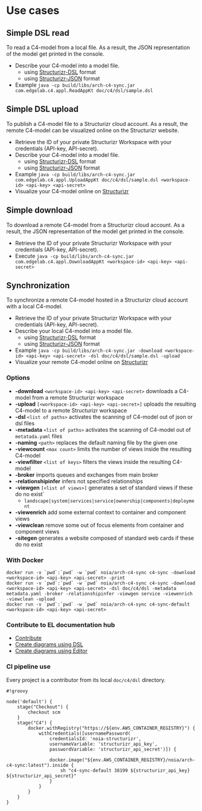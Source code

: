 # Use cases

## Simple DSL read

To read a C4-model from a local file. As a result, the JSON representation of the model get printed in the console.

- Describe your C4-model into a model file.
    - using [Structurizr-DSL](https://github.com/structurizr/dsl/blob/master/docs/language-reference.md) format
    - using [Structurizr-JSON](https://structurizr.com/json) format
- Example `java -cp build/libs/arch-c4-sync.jar com.edgelab.c4.appl.ReadAppKt doc/c4/dsl/sample.dsl`

## Simple DSL upload

To publish a C4-model file to a Structurizr cloud account. As a result, the remote C4-model can be visualized online on the Structurizr website.

- Retrieve the ID of your private Structurizr Workspace with your credentials (API-key, API-secret).
- Describe your C4-model into a model file.
    - using [Structurizr-DSL](https://github.com/structurizr/dsl/blob/master/docs/language-reference.md) format
    - using [Structurizr-JSON](https://structurizr.com/json) format
- Example `java -cp build/libs/arch-c4-sync.jar com.edgelab.c4.appl.UploadAppKt doc/c4/dsl/sample.dsl <workspace-id> <api-key> <api-secret>`
- Visualize your C4-model online on [Structurizr](https://www.structurizr.com/workspace/<workspace-id>)

## Simple download

To download a remote C4-model from a Structurizr cloud account. As a result, the JSON representation of the model get printed in the console.

- Retrieve the ID of your private Structurizr Workspace with your credentials (API-key, API-secret).
- Execute `java -cp build/libs/arch-c4-sync.jar com.edgelab.c4.appl.DownloadAppKt <workspace-id> <api-key> <api-secret>`

## Synchronization

To synchronize a remote C4-model hosted in a Structurizr cloud account with a local C4-model.

- Retrieve the ID of your private Structurizr Workspace with your credentials (API-key, API-secret).
- Describe your local C4-model into a model file.
    - using [Structurizr-DSL](https://github.com/structurizr/dsl/blob/master/docs/language-reference.md) format
    - using [Structurizr-JSON](https://structurizr.com/json) format
- Example `java -cp build/libs/arch-c4-sync.jar -download <workspace-id> <api-key> <api-secret> -dsl doc/c4/dsl/sample.dsl -upload`
- Visualize your remote C4-model online on [Structurizr](https://www.structurizr.com/workspace/<workspace-id>)

### Options

- **-download** `<workspace-id> <api-key> <api-secret>` downloads a C4-model from a remote Structurizr workspace
- **-upload** `[<workspace-id> <api-key> <api-secret>]` uploads the resulting C4-model to a remote Structurizr workspace
- **-dsl** `<list of paths>` activates the scanning of C4-model out of json or dsl files
- **-metadata** `<list of paths>` activates the scanning of C4-model out of `metatada.yaml` files
- **-naming** `<path>` replaces the default naming file by the given one
- **-viewcount** `<max count>` limits the number of views inside the resulting C4-model
- **-viewfilter** `<list of keys>` filters the views inside the resulting C4-model
- **-broker** imports queues and exchanges from main broker
- **-relationshipinfer** infers not specified relationships
- **-viewgen** `[<list of views>]` generates a set of standard views if these do no exist`
    - `landscape|system|services|service|ownership|components|deployment`
- **-viewenrich** add some external context to container and component views
- **-viewclean** remove some out of focus elements from container and component views
- **-sitegen** generates a website composed of standard web cards if these do no exist

### With Docker

```
docker run -v `pwd`:`pwd` -w `pwd` noia/arch-c4-sync c4-sync -download <workspace-id> <api-key> <api-secret> -print
docker run -v `pwd`:`pwd` -w `pwd` noia/arch-c4-sync c4-sync -download <workspace-id> <api-key> <api-secret> -dsl doc/c4/dsl -metadata metadata.yaml -broker -relationshipinfer -viewgen service -viewenrich -viewclean -upload
docker run -v `pwd`:`pwd` -w `pwd` noia/arch-c4-sync c4-sync-default <workspace-id> <api-key> <api-secret>
```

### Contribute to EL documentation hub

- [Contribute](https://www.structurizr.com/share/38199/diagrams#c4-contribute)
- [Create diagrams using DSL](https://www.structurizr.com/share/38199/diagrams#c4-create-with-dsl)
- [Create diagrams using Editor](https://www.structurizr.com/share/38199/diagrams#c4-create-with-editor)

### CI pipeline use

Every project is a contributor from its local `doc/c4/dsl` directory.

```
#!groovy

node('default') {
    stage("Checkout") {
        checkout scm
    }
    stage("C4") {
        docker.withRegistry("https://${env.AWS_CONTAINER_REGISTRY}") {
            withCredentials([usernamePassword(
                credentialsId: 'noia-structurizr',
                usernameVariable: 'structurizr_api_key',
                passwordVariable: 'structurizr_api_secret')]) {

                docker.image("${env.AWS_CONTAINER_REGISTRY}/noia/arch-c4-sync:latest").inside {
                    sh "c4-sync-default 38199 ${structurizr_api_key} ${structurizr_api_secret}"
                }
            }
        }
    }
}
```
